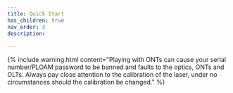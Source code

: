 ```yaml
---
title: Quick Start
has_children: true
nav_order: 3
description:  

---
```


{% include warning.html content="Playing with ONTs can cause your serial number/PLOAM password to be banned and faults to the optics, ONTs and OLTs. Always pay close attention to the calibration of the laser, under no circumstances should the calibration be changed." %}
